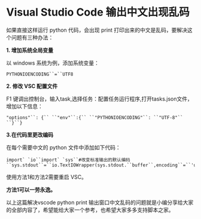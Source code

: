 # Visual Studio Code 输出中文出现乱码

如果直接这样运行 python 代码，会出现 print 打印出来的中文是乱码，要解决这个问题有三种办法：

**1. 增加系统全局变量**

以 windows 系统为例，添加系统变量：

```
PYTHONIOENCODING``=``UTF8
```

**2. 修改 VSC 配置文件**

F1 键调出控制台，输入task,选择任务：配置任务运行程序,打开tasks.json文件，增加以下信息：

```
"options"``: {`` ``"env"``:{`` ``"PYTHONIOENCODING"``: ``"UTF-8"`` ``}``}
```

**3.在代码里更改编码**

在每个需要中文的 python 文件中添加如下代码：

```
import` `io``import` `sys``#改变标准输出的默认编码``sys.stdout``=``io.TextIOWrapper(sys.stdout.``buffer``,encoding``=``'utf8'``)
```

使用方法1和方法2需要重启 VSC。

**方法1可以一劳永逸。**

以上这篇解决vscode python print 输出窗口中文乱码的问题就是小编分享给大家的全部内容了，希望能给大家一个参考，也希望大家多多支持脚本之家。